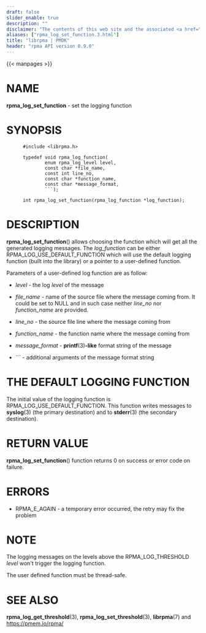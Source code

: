 ```yaml
---
draft: false
slider_enable: true
description: ""
disclaimer: "The contents of this web site and the associated <a href=\"https://github.com/pmem\">GitHub repositories</a> are BSD-licensed open source."
aliases: ["rpma_log_set_function.3.html"]
title: "librpma | PMDK"
header: "rpma API version 0.9.0"
---
```

{{< manpages >}}

[comment]: <> (SPDX-License-Identifier: BSD-3-Clause)
[comment]: <> (Copyright 2020, Intel Corporation)

NAME
====

**rpma\_log\_set\_function** - set the logging function

SYNOPSIS
========

          #include <librpma.h>

          typedef void rpma_log_function(
                  enum rpma_log_level level,
                  const char *file_name,
                  const int line_no,
                  const char *function_name,
                  const char *message_format,
                  ```);

          int rpma_log_set_function(rpma_log_function *log_function);

DESCRIPTION
===========

**rpma\_log\_set\_function**() allows choosing the function which will
get all the generated logging messages. The *log\_function* can be
either RPMA\_LOG\_USE\_DEFAULT\_FUNCTION which will use the default
logging function (built into the library) or a pointer to a user-defined
function.

Parameters of a user-defined log function are as follow:

-   *level* - the log *level* of the message

-   *file\_name* - name of the source file where the message coming
    from. It could be set to NULL and in such case neither *line\_no*
    nor *function\_name* are provided.

-   *line\_no* - the source file line where the message coming from

-   *function\_name* - the function name where the message coming from

-   *message\_format* - **printf**(3)**-like** format string of the
    message

-   \`\`\` - additional arguments of the message format string

THE DEFAULT LOGGING FUNCTION
============================

The initial value of the logging function is
RPMA\_LOG\_USE\_DEFAULT\_FUNCTION. This function writes messages to
**syslog**(3) (the primary destination) and to **stderr**(3) (the
secondary destination).

RETURN VALUE
============

**rpma\_log\_set\_function**() function returns 0 on success or error
code on failure.

ERRORS
======

-   RPMA\_E\_AGAIN - a temporary error occurred, the retry may fix the
    problem

NOTE
====

The logging messages on the levels above the RPMA\_LOG\_THRESHOLD
*level* won\'t trigger the logging function.

The user defined function must be thread-safe.

SEE ALSO
========

**rpma\_log\_get\_threshold**(3), **rpma\_log\_set\_threshold**(3),
**librpma**(7) and https://pmem.io/rpma/
